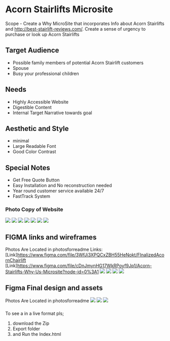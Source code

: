 # Acorn Stairlifts Microsite

Scope - Create a Why MicroSite that incorporates Info about Acorn Stairlifts and http://best-stairlift-reviews.com/. Create a sense of urgency to purchase or look up Acorn Stairlifts

## Target Audience

- Possible family members of potential Acorn Stairlift customers
- Spouse
- Busy your professional children

## Needs

- Highly Accessible Website
- Digestible Content
- Internal Target Narrative towards goal

## Aesthetic and Style

- minimal
- Large Readable Font
- Good Color Contrast

## Special Notes

- Get Free Quote Button
- Easy Installation and No reconstruction needed
- Year round customer service available 24/7
- FastTrack System

### Photo Copy of Website
![](photosforreadme/Section1(Abovethefold).png)
![](photosforreadme/Section2(Afterthefold).png)
![](photosforreadme/Section3(Testimonials).png)
![](photosforreadme/Section4(Testimonials).png)
![](photosforreadme/Section5(Testimonials).png)
![](photosforreadme/Section6(WhyAcornStairlifts).png)
![](photosforreadme/Section7(ClosingCredits).png)

## FIGMA links and wireframes
Photos Are Located in photosforreadme
Links: 
[Link]https://www.figma.com/file/3WfJi3XPQCxZBH55HeNokt/FInalizedAcornChairlift
[Link]https://www.figma.com/file/cDnJmynHG17WkRPoyf9Jp1/Acorn-Stairlifts-Why-Us-Microsite?node-id=0%3A1
![](photosforreadme/wireframe1.png)
![](photosforreadme/wireframe2.png)
![](photosforreadme/wireframe3.png)
![](photosforreadme/wireframe4.png)

## Figma Final design and assets
Photos Are Located in photosforreadme
![](photosforreadme/asset1.png)
![](photosforreadme/asset2.png)
![](photosforreadme/finalwireframe.png)

###
To see a in a live format pls;
1. download the Zip
2. Export folder
3. and Run the Index.html